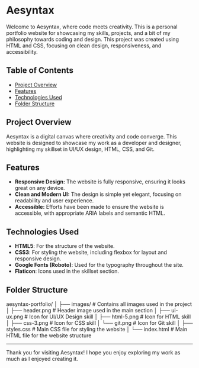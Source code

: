 # Aesyntax

Welcome to Aesyntax, where code meets creativity. This is a personal portfolio website for showcasing my skills, projects, and a bit of my philosophy towards coding and design. This project was created using HTML and CSS, focusing on clean design, responsiveness, and accessibility.

## Table of Contents

- [Project Overview](#project-overview)
- [Features](#features)
- [Technologies Used](#technologies-used)
- [Folder Structure](#folder-structure)


## Project Overview

Aesyntax is a digital canvas where creativity and code converge. This website is designed to showcase my work as a developer and designer, highlighting my skillset in UI/UX design, HTML, CSS, and Git.

## Features

- **Responsive Design:** The website is fully responsive, ensuring it looks great on any device.
- **Clean and Modern UI:** The design is simple yet elegant, focusing on readability and user experience.
- **Accessible:** Efforts have been made to ensure the website is accessible, with appropriate ARIA labels and semantic HTML.

## Technologies Used

- **HTML5**: For the structure of the website.
- **CSS3**: For styling the website, including flexbox for layout and responsive design.
- **Google Fonts (Roboto)**: Used for the typography throughout the site.
- **Flaticon**: Icons used in the skillset section.

## Folder Structure

aesyntax-portfolio/ │ ├── images/ # Contains all images used in the project │ ├── header.png # Header image used in the main section │ ├── ui-ux.png # Icon for UI/UX Design skill │ ├── html-5.png # Icon for HTML skill │ ├── css-3.png # Icon for CSS skill │ └── git.png # Icon for Git skill │ ├── styles.css # Main CSS file for styling the website │ └── index.html # Main HTML file for the website structure

---
Thank you for visiting Aesyntax! I hope you enjoy exploring my work as much as I enjoyed creating it.

